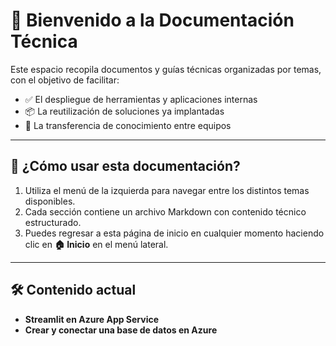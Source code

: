 # 📘 Bienvenido a la Documentación Técnica

Este espacio recopila documentos y guías técnicas organizadas por temas, con el objetivo de facilitar:

- ✅ El despliegue de herramientas y aplicaciones internas
- 📦 La reutilización de soluciones ya implantadas
- 💬 La transferencia de conocimiento entre equipos

---

## 🧭 ¿Cómo usar esta documentación?

1. Utiliza el menú de la izquierda para navegar entre los distintos temas disponibles.
2. Cada sección contiene un archivo Markdown con contenido técnico estructurado.
3. Puedes regresar a esta página de inicio en cualquier momento haciendo clic en **🏠 Inicio** en el menú lateral.

---

## 🛠️ Contenido actual

- **Streamlit en Azure App Service**
- **Crear y conectar una base de datos en Azure**
